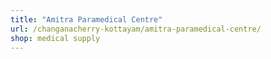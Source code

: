 ```yaml
---
title: "Amitra Paramedical Centre"
url: /changanacherry-kottayam/amitra-paramedical-centre/
shop: medical supply
---
```

